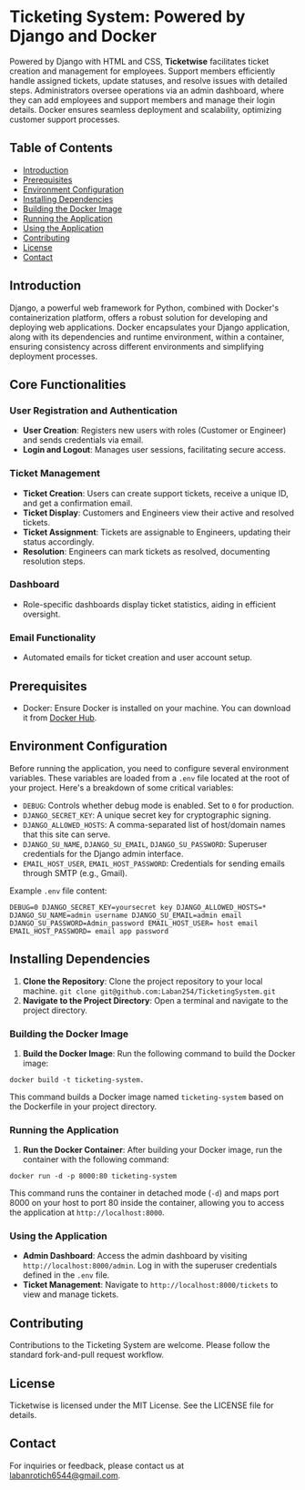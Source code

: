 # Ticketing System: Powered by Django and Docker

Powered by Django with HTML and CSS, **Ticketwise** facilitates ticket creation and management for employees. Support members efficiently handle assigned tickets, update statuses, and resolve issues with detailed steps. Administrators oversee operations via an admin dashboard, where they can add employees and support members and manage their login details. Docker ensures seamless deployment and scalability, optimizing customer support processes.

## Table of Contents

-   [Introduction](https://www.phind.com/search?cache=qckgzmhpg0qrwoxsjy5zpalr#introduction)
-   [Prerequisites](https://www.phind.com/search?cache=qckgzmhpg0qrwoxsjy5zpalr#prerequisites)
-   [Environment Configuration](https://www.phind.com/search?cache=qckgzmhpg0qrwoxsjy5zpalr#environment-configuration)
-   [Installing Dependencies](https://www.phind.com/search?cache=qckgzmhpg0qrwoxsjy5zpalr#installing-dependencies)
-   [Building the Docker Image](https://www.phind.com/search?cache=qckgzmhpg0qrwoxsjy5zpalr#building-the-docker-image)
-   [Running the Application](https://www.phind.com/search?cache=qckgzmhpg0qrwoxsjy5zpalr#running-the-application)
-   [Using the Application](https://www.phind.com/search?cache=qckgzmhpg0qrwoxsjy5zpalr#using-the-application)
-   [Contributing](https://www.phind.com/search?cache=qckgzmhpg0qrwoxsjy5zpalr#contributing)
-   [License](https://www.phind.com/search?cache=qckgzmhpg0qrwoxsjy5zpalr#license)
-   [Contact](https://www.phind.com/search?cache=qckgzmhpg0qrwoxsjy5zpalr#contact)

## Introduction

Django, a powerful web framework for Python, combined with Docker's containerization platform, offers a robust solution for developing and deploying web applications. Docker encapsulates your Django application, along with its dependencies and runtime environment, within a container, ensuring consistency across different environments and simplifying deployment processes.

## Core Functionalities

### User Registration and Authentication

-   **User Creation**: Registers new users with roles (Customer or Engineer) and sends credentials via email.
-   **Login and Logout**: Manages user sessions, facilitating secure access.

### Ticket Management

-   **Ticket Creation**: Users can create support tickets, receive a unique ID, and get a confirmation email.
-   **Ticket Display**: Customers and Engineers view their active and resolved tickets.
-   **Ticket Assignment**: Tickets are assignable to Engineers, updating their status accordingly.
-   **Resolution**: Engineers can mark tickets as resolved, documenting resolution steps.

### Dashboard

-   Role-specific dashboards display ticket statistics, aiding in efficient oversight.

### Email Functionality

-   Automated emails for ticket creation and user account setup.

## Prerequisites

-   Docker: Ensure Docker is installed on your machine. You can download it from  [Docker Hub](https://www.docker.com/products/docker-desktop).

## Environment Configuration

Before running the application, you need to configure several environment variables. These variables are loaded from a  `.env`  file located at the root of your project. Here's a breakdown of some critical variables:

-   `DEBUG`: Controls whether debug mode is enabled. Set to  `0`  for production.
-   `DJANGO_SECRET_KEY`: A unique secret key for cryptographic signing.
-   `DJANGO_ALLOWED_HOSTS`: A comma-separated list of host/domain names that this site can serve.
-   `DJANGO_SU_NAME`,  `DJANGO_SU_EMAIL`,  `DJANGO_SU_PASSWORD`: Superuser credentials for the Django admin interface.
-   `EMAIL_HOST_USER`,  `EMAIL_HOST_PASSWORD`: Credentials for sending emails through SMTP (e.g., Gmail).

Example  `.env`  file content:

`DEBUG=0 DJANGO_SECRET_KEY=yoursecret key
DJANGO_ALLOWED_HOSTS=*
DJANGO_SU_NAME=admin username
DJANGO_SU_EMAIL=admin email
DJANGO_SU_PASSWORD=Admin_password
EMAIL_HOST_USER= host email
EMAIL_HOST_PASSWORD= email app password` 

## Installing Dependencies

1.  **Clone the Repository**: Clone the project repository to your local machine. 
 `git clone git@github.com:Laban254/TicketingSystem.git`
3.  **Navigate to the Project Directory**: Open a terminal and navigate to the project directory.

### Building the Docker Image

1.  **Build the Docker Image**: Run the following command to build the Docker image:

`docker build -t ticketing-system.` 

This command builds a Docker image named  `ticketing-system`  based on the Dockerfile in your project directory.

### Running the Application

1.  **Run the Docker Container**: After building your Docker image, run the container with the following command:

`docker run -d -p 8000:80 ticketing-system` 

This command runs the container in detached mode (`-d`) and maps port 8000 on your host to port 80 inside the container, allowing you to access the application at  `http://localhost:8000`.

### Using the Application

-   **Admin Dashboard**: Access the admin dashboard by visiting  `http://localhost:8000/admin`. Log in with the superuser credentials defined in the  `.env`  file.
-   **Ticket Management**: Navigate to  `http://localhost:8000/tickets`  to view and manage tickets.

## Contributing

Contributions to the Ticketing System are welcome. Please follow the standard fork-and-pull request workflow.

## License

Ticketwise is licensed under the MIT License. See the LICENSE file for details.

## Contact

For inquiries or feedback, please contact us at  [labanrotich6544@gmail.com](mailto:info@yourdomain.com).
